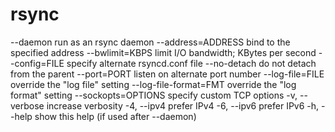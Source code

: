 # rsync

--daemon                run as an rsync daemon
--address=ADDRESS       bind to the specified address
--bwlimit=KBPS          limit I/O bandwidth; KBytes per second
--config=FILE           specify alternate rsyncd.conf file
--no-detach             do not detach from the parent
--port=PORT             listen on alternate port number
--log-file=FILE         override the "log file" setting
--log-file-format=FMT   override the "log format" setting
--sockopts=OPTIONS      specify custom TCP options
-v, --verbose           increase verbosity
-4, --ipv4              prefer IPv4
-6, --ipv6              prefer IPv6
-h, --help              show this help (if used after --daemon)
